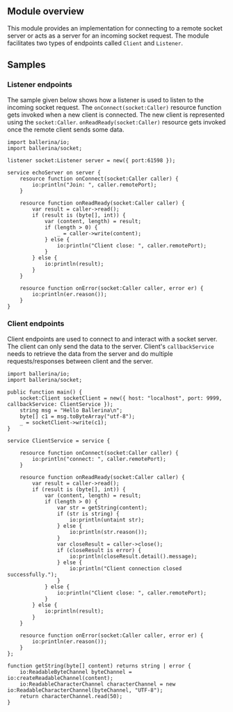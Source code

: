 ## Module overview
This module provides an implementation for connecting to a remote socket server or acts as a server for an incoming socket request. The module facilitates two types of endpoints called `Client` and `Listener`.
## Samples
### Listener endpoints
The sample given below shows how a listener is used to listen to the incoming socket request. The `onConnect(socket:Caller)` resource function gets invoked when a new client is connected. The new client is represented using the `socket:Caller`.
`onReadReady(socket:Caller)` resource gets invoked once the remote client sends some data.
 
```ballerina
import ballerina/io;
import ballerina/socket;

listener socket:Listener server = new({ port:61598 });

service echoServer on server {
    resource function onConnect(socket:Caller caller) {
        io:println("Join: ", caller.remotePort);
    }

    resource function onReadReady(socket:Caller caller) {
        var result = caller->read();
        if (result is (byte[], int)) {
            var (content, length) = result;
            if (length > 0) {
                _ = caller->write(content);
            } else {
                io:println("Client close: ", caller.remotePort);
            }
        } else {
            io:println(result);
        }
    }

    resource function onError(socket:Caller caller, error er) {
        io:println(er.reason());
    }
}
```

### Client endpoints
Client endpoints are used to connect to and interact with a socket server. The client can only send the data to the server. Client's `callbackService` needs to retrieve the data from the server and do multiple requests/responses between client and the server.

```ballerina
import ballerina/io;
import ballerina/socket;

public function main() {
    socket:Client socketClient = new({ host: "localhost", port: 9999, callbackService: ClientService });
    string msg = "Hello Ballerina\n";
    byte[] c1 = msg.toByteArray("utf-8");
    _ = socketClient->write(c1);
}

service ClientService = service {

    resource function onConnect(socket:Caller caller) {
        io:println("connect: ", caller.remotePort);
    }
    
    resource function onReadReady(socket:Caller caller) {
        var result = caller->read();
        if (result is (byte[], int)) {
            var (content, length) = result;
            if (length > 0) {
                var str = getString(content);
                if (str is string) {
                    io:println(untaint str);
                } else {
                    io:println(str.reason());
                }
                var closeResult = caller->close();
                if (closeResult is error) {
                    io:println(closeResult.detail().message);
                } else {
                    io:println("Client connection closed successfully.");
                }
            } else {
                io:println("Client close: ", caller.remotePort);
            }
        } else {
            io:println(result);
        }
    }
    
    resource function onError(socket:Caller caller, error er) {
        io:println(er.reason());
    }
};

function getString(byte[] content) returns string | error {
    io:ReadableByteChannel byteChannel = io:createReadableChannel(content);
    io:ReadableCharacterChannel characterChannel = new io:ReadableCharacterChannel(byteChannel, "UTF-8");
    return characterChannel.read(50);
}
```
